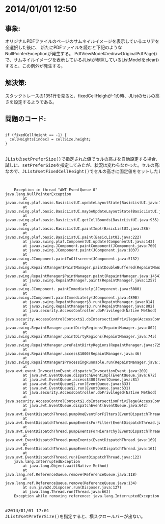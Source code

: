 # 2014/01/01 12:50
## 事象:
オリジナルPDFファイルのページのサムネイルイメージを表示しているエリアを全選択した後に、
新たにPDFファイルを読むと下記のようなNullPointerExceptionが発生する。
PdfViewModel#redrawOriginalPdfPage()で、サムネイルイメージを表示しているJListが参照しているListModelをclear()すると、この例外が発生する。

## 解決策:
スタックトレースの1351行を見ると、fixedCellHeighが-1の時、JListのセルの高さを設定するようである。

## 問題のコード:
<pre><code class="java">
if (fixedCellHeight == -1) {
  cellHeights[index] = cellSize.height;
}
</code>

JListのsetPreferSize()で指定された値でセルの高さを自動設定する場合、fixedCellHeighが"-1"となるようである(JListのAPIドキュメントより)。
試しに、setPreferSizeを指定してみたが、状況は変わらなかった。セルの高さを自動設定しているのがダメ見たい。
なので、JList#setFixedCellHeight()でセルの高さに固定値をセットしたところ例外は発生しなくなった。

<pre><code class="java">
    Exception in thread "AWT-EventQueue-0" java.lang.NullPointerException
        at javax.swing.plaf.basic.BasicListUI.updateLayoutState(BasicListUI.java:1351)
        at javax.swing.plaf.basic.BasicListUI.maybeUpdateLayoutState(BasicListUI.java:1294)
        at javax.swing.plaf.basic.BasicListUI.getCellBounds(BasicListUI.java:935)
        at javax.swing.plaf.basic.BasicListUI.paintImpl(BasicListUI.java:286)
        at javax.swing.plaf.basic.BasicListUI.paint(BasicListUI.java:222)
        at javax.swing.plaf.ComponentUI.update(ComponentUI.java:143)
        at javax.swing.JComponent.paintComponent(JComponent.java:760)
        at javax.swing.JComponent.paint(JComponent.java:1037)
        at javax.swing.JComponent.paintToOffscreen(JComponent.java:5132)
        at javax.swing.RepaintManager$PaintManager.paintDoubleBuffered(RepaintManager.java:1523)
        at javax.swing.RepaintManager$PaintManager.paint(RepaintManager.java:1454)
        at javax.swing.RepaintManager.paint(RepaintManager.java:1257)
        at javax.swing.JComponent._paintImmediately(JComponent.java:5080)
        at javax.swing.JComponent.paintImmediately(JComponent.java:4890)
        at javax.swing.RepaintManager$3.run(RepaintManager.java:814)
        at javax.swing.RepaintManager$3.run(RepaintManager.java:802)
        at java.security.AccessController.doPrivileged(Native Method)
        at java.security.AccessControlContext$1.doIntersectionPrivilege(AccessControlContext.java:87)
        at javax.swing.RepaintManager.paintDirtyRegions(RepaintManager.java:802)
        at javax.swing.RepaintManager.paintDirtyRegions(RepaintManager.java:745)
        at javax.swing.RepaintManager.prePaintDirtyRegions(RepaintManager.java:725)
        at javax.swing.RepaintManager.access$1000(RepaintManager.java:46)
        at javax.swing.RepaintManager$ProcessingRunnable.run(RepaintManager.java:1668)
        at java.awt.event.InvocationEvent.dispatch(InvocationEvent.java:209)
        at java.awt.EventQueue.dispatchEventImpl(EventQueue.java:672)
        at java.awt.EventQueue.access$400(EventQueue.java:81)
        at java.awt.EventQueue$2.run(EventQueue.java:633)
        at java.awt.EventQueue$2.run(EventQueue.java:631)
        at java.security.AccessController.doPrivileged(Native Method)
        at java.security.AccessControlContext$1.doIntersectionPrivilege(AccessControlContext.java:87)
        at java.awt.EventQueue.dispatchEvent(EventQueue.java:642)
        at java.awt.EventDispatchThread.pumpOneEventForFilters(EventDispatchThread.java:269)
        at java.awt.EventDispatchThread.pumpEventsForFilter(EventDispatchThread.java:184)
        at java.awt.EventDispatchThread.pumpEventsForHierarchy(EventDispatchThread.java:174)
        at java.awt.EventDispatchThread.pumpEvents(EventDispatchThread.java:169)
        at java.awt.EventDispatchThread.pumpEvents(EventDispatchThread.java:161)
        at java.awt.EventDispatchThread.run(EventDispatchThread.java:122)
    java.lang.InterruptedException
        at java.lang.Object.wait(Native Method)
        at java.lang.ref.ReferenceQueue.remove(ReferenceQueue.java:118)
        at java.lang.ref.ReferenceQueue.remove(ReferenceQueue.java:134)
        at sun.java2d.Disposer.run(Disposer.java:127)
        at java.lang.Thread.run(Thread.java:662)
    Exception while removing reference: java.lang.InterruptedException
</code>

#2014/01/01 17:01
JList#setPreferSize()を指定すると、横スクロールバーが出ない。
